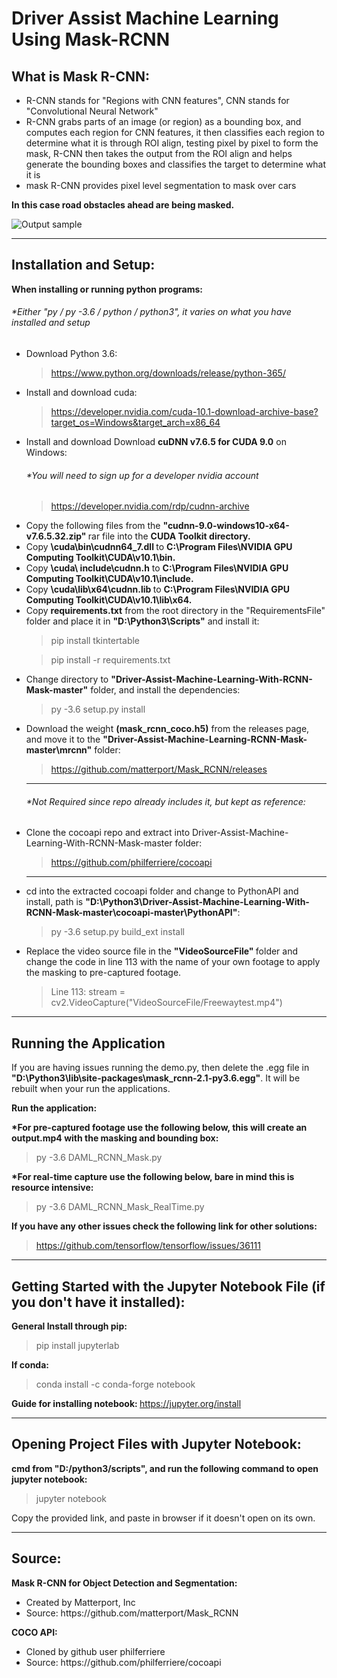 # Driver Assist Machine Learning Using Mask-RCNN

## What is Mask R-CNN:

<ul>
 	<li> R-CNN stands for "Regions with CNN features", CNN stands for "Convolutional Neural Network" </li>
  <li> R-CNN grabs parts of an image (or region) as a bounding box, and computes each region for CNN features, it then classifies each region to determine what it is through ROI align, testing pixel by pixel to form the mask, R-CNN then takes the output from the ROI align and helps generate the bounding boxes and classifies the target to determine what it is </li>
<li> mask R-CNN provides pixel level segmentation to mask over cars </li>
</ul>

<strong> In this case road obstacles ahead are being masked. </strong>

<p align="center">
 
![Output sample](https://github.com/shailahmed44/Driver-Assist-Machine-Learning-With-RCNN-Mask/blob/master/screenshots/footage.gif)

</p>


<hr>

## Installation and Setup:

<strong> When installing or running python programs: </strong>

  <h6> *Either "py / py -3.6 / python / python3", it varies on what you have installed and setup </h6>
  
<ul>
 
<li> Download Python 3.6:  </li>

> https://www.python.org/downloads/release/python-365/ 
 	
  
<li> Install and download cuda: </li>

> https://developer.nvidia.com/cuda-10.1-download-archive-base?target_os=Windows&target_arch=x86_64 
 

<li>  Install and download Download <strong>cuDNN v7.6.5 for CUDA 9.0</strong> on Windows:  </li>
 
 <h6> *You will need to sign up for a developer nvidia account </h6> 
 
 > https://developer.nvidia.com/rdp/cudnn-archive 


<li> Copy the following files from the <strong> "cudnn-9.0-windows10-x64-v7.6.5.32.zip" </strong> rar file into the <strong>CUDA Toolkit directory. </strong></li>
<li> Copy <strong> <installpath>\cuda\bin\cudnn64_7.dll </strong> to <strong> C:\Program Files\NVIDIA GPU Computing Toolkit\CUDA\v10.1\bin. </strong></li>
<li> Copy <strong> <installpath>\cuda\ include\cudnn.h</strong>  to <strong> C:\Program Files\NVIDIA GPU Computing Toolkit\CUDA\v10.1\include. </strong></li>
<li> Copy <strong> <installpath>\cuda\lib\x64\cudnn.lib </strong> to <strong> C:\Program Files\NVIDIA GPU Computing Toolkit\CUDA\v10.1\lib\x64. </strong></li> 
 


 <li>  Copy <strong>requirements.txt</strong> from the root directory in the "RequirementsFile" folder and place it in <strong>"D:\Python3\Scripts"</strong> and install it: </li>
 
 > pip install tkintertable
 
 > pip install -r requirements.txt




 <li>  Change directory to <strong>"Driver-Assist-Machine-Learning-With-RCNN-Mask-master"</strong> folder, and install the dependencies:  </li>
 
> py -3.6 setup.py install



 <li> Download the weight <strong>(mask_rcnn_coco.h5)</strong> from the releases page, and move it to the <strong>"Driver-Assist-Machine-Learning-RCNN-Mask-master\mrcnn"</strong> folder: </li>
 
> https://github.com/matterport/Mask_RCNN/releases 
 

<hr>
<h6>  *Not Required since repo already includes it, but kept as reference: </h6> 

<li> Clone the cocoapi repo and extract into Driver-Assist-Machine-Learning-With-RCNN-Mask-master folder: </li> 

> https://github.com/philferriere/cocoapi


<hr>

 <li> cd into the extracted cocoapi folder and change to PythonAPI and install, path is <strong>"D:\Python3\Driver-Assist-Machine-Learning-With-RCNN-Mask-master\cocoapi-master\PythonAPI"</strong>: </li>

> py -3.6 setup.py build_ext install
 

<li> Replace the video source file in the <strong> "VideoSourceFile" </strong> folder and change the code in line 113 with the name of your own footage to apply the masking to pre-captured footage.  </li>

> Line 113:  stream = cv2.VideoCapture("VideoSourceFile/Freewaytest.mp4")

</ul>

<hr>

## Running the Application

If you are having issues running the demo.py, then delete the .egg file in <strong>"D:\Python3\lib\site-packages\mask_rcnn-2.1-py3.6.egg"</strong>.
It will be rebuilt when your run the applications.

<strong> Run the application: </strong>

<strong> *For pre-captured footage use the following below, this will create an output.mp4 with the masking and bounding box: </strong> 

> py -3.6 DAML_RCNN_Mask.py

<strong> *For real-time capture use the following below, bare in mind this is resource intensive: </strong> 

> py -3.6 DAML_RCNN_Mask_RealTime.py

<strong> If you have any other issues check the following link for other solutions: </strong>

> https://github.com/tensorflow/tensorflow/issues/36111

<hr>

## Getting Started with the Jupyter Notebook File (if you don't have it installed):

<strong> General Install through pip: </strong> 
>  pip install jupyterlab 
 
<strong> If conda: </strong> 
> conda install -c conda-forge notebook

<strong> Guide for installing notebook: </strong> 
https://jupyter.org/install

<hr>

## Opening Project Files with Jupyter Notebook:

<strong> cmd from "D:/python3/scripts", and run the following command to open jupyter notebook: </strong> 
> jupyter notebook

Copy the provided link, and paste in browser if it doesn't open on its own.

<hr>

## Source:

<strong> Mask R-CNN for Object Detection and Segmentation: </strong> 
<ul>
 	<li> Created by Matterport, Inc 	</li>
 	<li> Source: https://github.com/matterport/Mask_RCNN 	</li>
</ul>

<strong> COCO API: </strong> 
<ul>
 	<li> Cloned by github user philferriere 	</li>
 	<li> Source: https://github.com/philferriere/cocoapi 	</li>
</ul>



